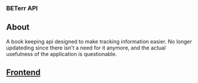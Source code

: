 ### BETerr API
## About
A book keeping api designed to make tracking information easier. No longer updateding since there isn't a need for it anymore, and the actual usefulness of the application is questionable.

## [Frontend](https://github.com/Rmiverson/terr-app)
